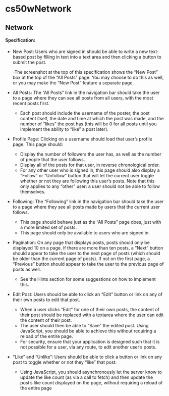 # cs50wNetwork

## Network

#### Specification:


- New Post: Users who are signed in should be able to write a new text-based post by filling in text into a text area and then clicking a button to submit the post.

    -The screenshot at the top of this specification shows the “New Post” box at the top of the “All Posts” page. You may choose to do this as well, or you may make the “New Post” feature a separate page.

- All Posts: The “All Posts” link in the navigation bar should take the user to a page where they can see all posts from all users, with the most recent posts first.

    - Each post should include the username of the poster, the post content itself, the date and time at which the post was made, and the number of “likes” the post has (this will be 0 for all posts until you implement the ability to “like” a post later).

- Profile Page: Clicking on a username should load that user’s profile page. This page should:

    - Display the number of followers the user has, as well as the number of people that the user follows.
    - Display all of the posts for that user, in reverse chronological order.
    - For any other user who is signed in, this page should also display a “Follow” or “Unfollow” button that will let the current user toggle whether or not they are following this user’s posts. Note that this only applies to any “other” user: a user should not be able to follow themselves.

- Following: The “Following” link in the navigation bar should take the user to a page where they see all posts made by users that the current user follows.

    - This page should behave just as the “All Posts” page does, just with a more limited set of posts.
    - This page should only be available to users who are signed in.

- Pagination: On any page that displays posts, posts should only be displayed 10 on a page. If there are more than ten posts, a “Next” button should appear to take the user to the next page of posts (which should be older than the current page of posts). If not on the first page, a “Previous” button should appear to take the user to the previous page of posts as well.

    - See the Hints section for some suggestions on how to implement this.

- Edit Post: Users should be able to click an “Edit” button or link on any of their own posts to edit that post.

    - When a user clicks “Edit” for one of their own posts, the content of their post should be replaced with a textarea where the user can edit the content of their post.
    - The user should then be able to “Save” the edited post. Using JavaScript, you should be able to achieve this without requiring a reload of the entire page.
    - For security, ensure that your application is designed such that it is not possible for a user, via any route, to edit another user’s posts.

- “Like” and “Unlike”: Users should be able to click a button or link on any post to toggle whether or not they “like” that post.

    - Using JavaScript, you should asynchronously let the server know to update the like count (as via a call to fetch) and then update the post’s like count displayed on the page, without requiring a reload of the entire page
